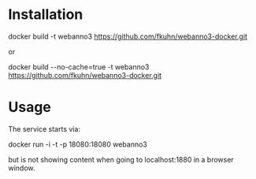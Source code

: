 Installation
============

docker build -t webanno3 https://github.com/fkuhn/webanno3-docker.git

or 

docker build --no-cache=true -t webanno3 https://github.com/fkuhn/webanno3-docker.git


Usage
=====
The service starts via:

 docker run -i -t -p 18080:18080 webanno3
 
but is not showing content when going to localhost:1880 in a browser window. 
